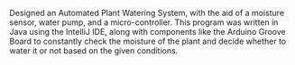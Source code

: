 Designed an Automated Plant Watering System, with the aid of a moisture sensor, water pump, and a micro-controller. This program was written in Java using the IntelliJ IDE, along with components like the Arduino Groove Board to constantly check the moisture of the plant and decide whether to water it or not based on the given conditions. 

